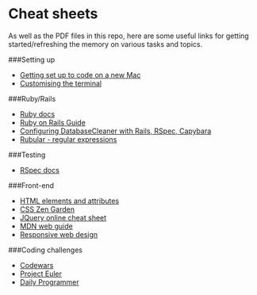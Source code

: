 Cheat sheets
===========

As well as the PDF files in this repo, here are some useful links for getting started/refreshing the memory on various tasks and topics.

###Setting up

- [Getting set up to code on a new Mac](http://www.moncefbelyamani.com/how-to-install-xcode-homebrew-git-rvm-ruby-on-mac/)
- [Customising the terminal](http://mindthecode.com/customize-the-terminal/)

###Ruby/Rails

- [Ruby docs](http://ruby-doc.org/)
- [Ruby on Rails Guide](http://guides.rubyonrails.org/)
- [Configuring DatabaseCleaner with Rails, RSpec, Capybara](http://devblog.avdi.org/2012/08/31/configuring-database_cleaner-with-rails-rspec-capybara-and-selenium/)
- [Rubular - regular expressions](http://rubular.com/)

###Testing

- [RSpec docs](https://www.relishapp.com/rspec/)

###Front-end

- [HTML elements and attributes](http://simon.html5.org/html-elements)
- [CSS Zen Garden](http://csszengarden.com/)
- [JQuery online cheat sheet](http://oscarotero.com/jquery/)
- [MDN web guide](https://developer.mozilla.org/en-US/docs/Web)
- [Responsive web design](http://www.smashingmagazine.com/2011/01/12/guidelines-for-responsive-web-design/)

###Coding challenges

- [Codewars](http://www.codewars.com/)
- [Project Euler](https://projecteuler.net/)
- [Daily Programmer](http://www.reddit.com/r/dailyprogrammer)
